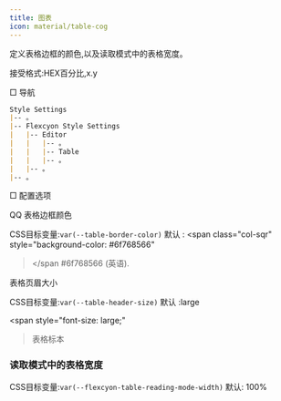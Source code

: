 ```yaml
---
title: 图表
icon: material/table-cog
---
```


定义表格边框的颜色,以及读取模式中的表格宽度。

接受格式:HEX百分比,x.y

□ 导航

```md
Style Settings
|-- 。
|-- Flexcyon Style Settings
|   |-- Editor
|   |   |-- 。
|   |   |-- Table
|   |   |-- 。
|   |-- 。
|-- 。
```

□ 配置选项

QQ 表格边框颜色

CSS目标变量:`var(--table-border-color)`
默认 :
<span class="col-sqr" style="background-color: #6f768566"
></span
>#6f768566 (英语).

表格页眉大小

CSS目标变量:`var(--table-header-size)`
默认 :large

<span style="font-size: large;"
>表格标本</span>

### 读取模式中的表格宽度

CSS目标变量:`var(--flexcyon-table-reading-mode-width)`
默认: 100%

